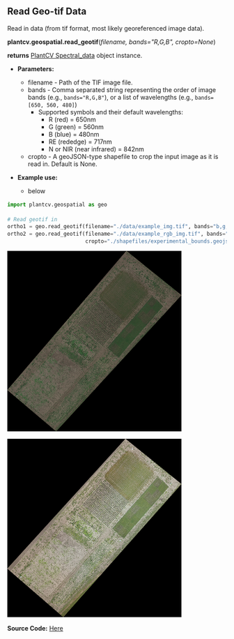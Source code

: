 ## Read Geo-tif Data

Read in data (from tif format, most likely georeferenced image data). 

**plantcv.geospatial.read_geotif**(*filename, bands="R,G,B", cropto=None*)

**returns** [PlantCV Spectral_data](https://plantcv.readthedocs.io/en/latest/Spectral_data/) object instance.

- **Parameters:**
    - filename - Path of the TIF image file.
    - bands - Comma separated string representing the order of image bands (e.g., `bands="R,G,B"`), or a list of wavelengths (e.g., `bands=[650, 560, 480]`)
        - Supported symbols and their default wavelengths: 
            - R (red) = 650nm
            - G (green) = 560nm
            - B (blue) = 480nm
            - RE (rededge) = 717nm
            - N or NIR (near infrared) = 842nm
    - cropto - A geoJSON-type shapefile to crop the input image as it is read in. Default is None. 

- **Example use:**
    - below


```python
import plantcv.geospatial as geo

# Read geotif in
ortho1 = geo.read_geotif(filename="./data/example_img.tif", bands="b,g,r,RE,NIR")
ortho2 = geo.read_geotif(filename="./data/example_rgb_img.tif", bands="R,G,B",
                         cropto="./shapefiles/experimental_bounds.geojson)

```

![Screenshot](documentation_images/multispec_pseudo_rgb.png)

![Screenshot](documentation_images/rgb.png)

**Source Code:** [Here](https://github.com/danforthcenter/plantcv-geospatial/blob/main/plantcv/geospatial/read_geotif.py)
